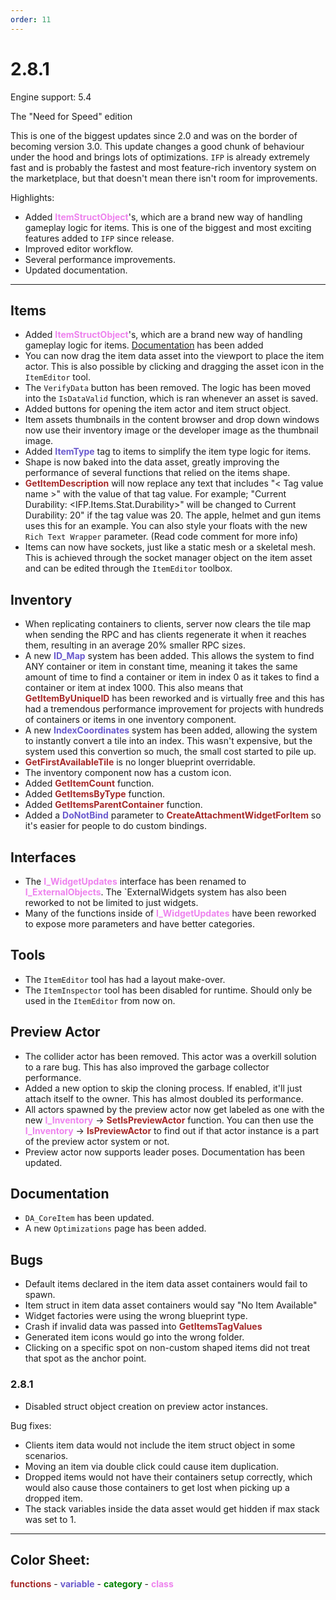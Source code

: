 ```yaml
---
order: 11
---
```

# 2.8.1

Engine support: 5.4

The "Need for Speed" edition

This is one of the biggest updates since 2.0 and was on the border of becoming version 3.0. This update changes a good chunk of behaviour under the hood and brings lots of optimizations. `IFP` is already extremely fast and is probably the fastest and most feature-rich inventory system on the marketplace, but that doesn't mean there isn't room for improvements.

Highlights:
- Added <span style="color:violet">**ItemStructObject**</span>'s, which are a brand new way of handling gameplay logic for items. This is one of the biggest and most exciting features added to `IFP` since release.
- Improved editor workflow.
- Several performance improvements.
- Updated documentation.

---

## Items
- Added <span style="color:violet">**ItemStructObject**</span>'s, which are a brand new way of handling gameplay logic for items. [Documentation](https://inventoryframework.github.io/classes-and-settings/da_coreitem/) has been added
- You can now drag the item data asset into the viewport to place the item actor. This is also possible by clicking and dragging the asset icon in the `ItemEditor` tool.
- The `VerifyData` button has been removed. The logic has been moved into the `IsDataValid` function, which is ran whenever an asset is saved.
- Added buttons for opening the item actor and item struct object.
- Item assets thumbnails in the content browser and drop down windows now use their inventory image or the developer image as the thumbnail image.
- Added <span style="color:slateblue">**ItemType**</span> tag to items to simplify the item type logic for items.
- Shape is now baked into the data asset, greatly improving the performance of several functions that relied on the items shape.
- <span style="color:brown">**GetItemDescription**</span> will now replace any text that includes "< Tag value name >" with the value of that tag value. For example; "Current Durability: <IFP.Items.Stat.Durability>" will be changed to Current Durability: 20" if the tag value was 20. The apple, helmet and gun items uses this for an example. You can also style your floats with the new `Rich Text Wrapper` parameter. (Read code comment for more info)
- Items can now have sockets, just like a static mesh or a skeletal mesh. This is achieved through the socket manager object on the item asset and can be edited through the `ItemEditor` toolbox.

## Inventory
- When replicating containers to clients, server now clears the tile map when sending the RPC and has clients regenerate it when it reaches them, resulting in an average 20% smaller RPC sizes.
- A new <span style="color:slateblue">**ID_Map**</span> system has been added. This allows the system to find ANY container or item in constant time, meaning it takes the same amount of time to find a container or item in index 0 as it takes to find a container or item at index 1000. This also means that <span style="color:brown">**GetItemByUniqueID**</span> has been reworked and is virtually free and this has had a tremendous performance improvement for projects with hundreds of containers or items in one inventory component.
- A new <span style="color:slateblue">**IndexCoordinates**</span> system has been added, allowing the system to instantly convert a tile into an index. This wasn't expensive, but the system used this convertion so much, the small cost started to pile up.
- <span style="color:brown">**GetFirstAvailableTile**</span> is no longer blueprint overridable.
- The inventory component now has a custom icon.
- Added <span style="color:brown">**GetItemCount**</span> function.
- Added <span style="color:brown">**GetItemsByType**</span> function.
- Added <span style="color:brown">**GetItemsParentContainer**</span> function.
- Added a <span style="color:slateblue">**DoNotBind**</span> parameter to <span style="color:brown">**CreateAttachmentWidgetForItem**</span> so it's easier for people to do custom bindings.

## Interfaces
- The <span style="color:violet">**I_WidgetUpdates**</span> interface has been renamed to <span style="color:violet">**I_ExternalObjects**</span>. The `ExternalWidgets system has also been reworked to not be limited to just widgets.
- Many of the functions inside of <span style="color:violet">**I_WidgetUpdates**</span> have been reworked to expose more parameters and have better categories.

## Tools
- The `ItemEditor` tool has had a layout make-over.
- The `ItemInspector` tool has been disabled for runtime. Should only be used in the `ItemEditor` from now on.

## Preview Actor
- The collider actor has been removed. This actor was a overkill solution to a rare bug. This has also improved the garbage collector performance.
- Added a new option to skip the cloning process. If enabled, it'll just attach itself to the owner. This has almost doubled its performance.
- All actors spawned by the preview actor now get labeled as one with the new <span style="color:violet">**I_Inventory**</span> -> <span style="color:brown">**SetIsPreviewActor**</span> function. You can then use the <span style="color:violet">**I_Inventory**</span> -> <span style="color:brown">**IsPreviewActor**</span> to find out if that actor instance is a part of the preview actor system or not.
- Preview actor now supports leader poses. Documentation has been updated.

## Documentation
- `DA_CoreItem` has been updated.
- A new `Optimizations` page has been added.

## Bugs
- Default items declared in the item data asset containers would fail to spawn.
- Item struct in item data asset containers would say "No Item Available"
- Widget factories were using the wrong blueprint type.
- Crash if invalid data was passed into <span style="color:brown">**GetItemsTagValues**</span>
- Generated item icons would go into the wrong folder.
- Clicking on a specific spot on non-custom shaped items did not treat that spot as the anchor point.

### 2.8.1
- Disabled struct object creation on preview actor instances.

Bug fixes:
- Clients item data would not include the item struct object in some scenarios.
- Moving an item via double click could cause item duplication.
- Dropped items would not have their containers setup correctly, which would also cause those containers to get lost when picking up a dropped item.
- The stack variables inside the data asset would get hidden if max stack was set to 1.

---
## Color Sheet:
<span style="color:brown">**functions**</span> - <span style="color:slateblue">**variable**</span> - <span style="color:green">**category**</span> - <span style="color:violet">**class**</span>